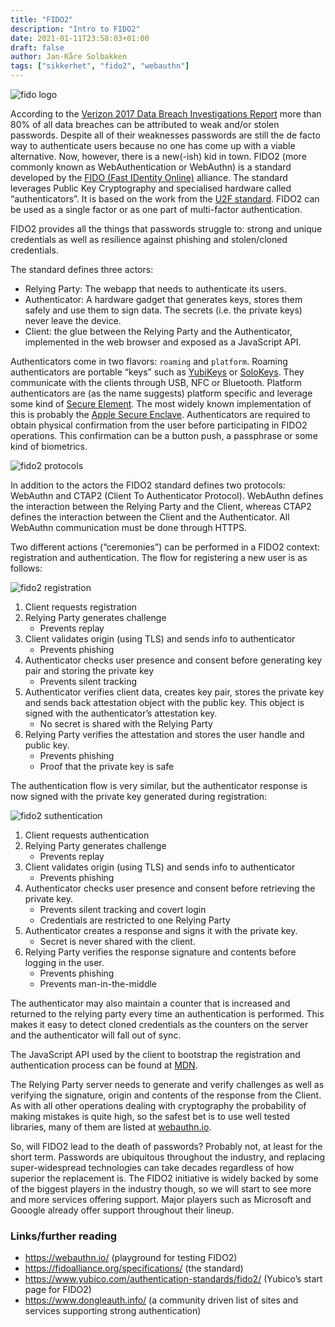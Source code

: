 ```yaml
---
title: "FIDO2"
description: "Intro to FIDO2"
date: 2021-01-11T23:58:03+01:00
draft: false
author: Jan-Kåre Solbakken
tags: ["sikkerhet", "fido2", "webauthn"]
---
```


![fido logo](/images/fido_logo.png) 

According to the [Verizon 2017 Data Breach Investigations Report](https://enterprise.verizon.com/resources/reports/2017_dbir.pdf) more than 80% of all data breaches can be attributed to weak and/or stolen passwords. Despite all of their weaknesses passwords are still the de facto way to authenticate users because no one has come up with a viable alternative. Now, however, there is a new(-ish) kid in town. FIDO2 (more commonly known as WebAuthentication or WebAuthn) is a standard developed by the [FIDO (Fast IDentity Online)](https://fidoalliance.org/) alliance. The standard leverages Public Key Cryptography and specialised hardware called “authenticators”. It is based on the work from the [U2F standard](https://en.wikipedia.org/wiki/Universal_2nd_Factor). FIDO2 can be used as a single factor or as one part of multi-factor authentication.

FIDO2 provides all the things that passwords struggle to: strong and unique credentials as well as resilience against phishing and stolen/cloned credentials.

The standard defines three actors:

- Relying Party: The webapp that needs to authenticate its users.
- Authenticator: A hardware gadget that generates keys, stores them safely and use them to sign data. The secrets (i.e. the private keys) never leave the device.
- Client: the glue between the Relying Party and the Authenticator, implemented in the web browser and exposed as a JavaScript API.

Authenticators come in two flavors: `roaming` and `platform`. Roaming authenticators are portable “keys” such as [YubiKeys](https://www.yubico.com/products) or [SoloKeys](https://solokeys.com). They communicate with the clients through USB, NFC or Bluetooth. Platform authenticators are (as the name suggests) platform specific and leverage some kind of [Secure Element](https://encyclopedia.kaspersky.com/glossary/secure-element/). The most widely known implementation of this is probably the [Apple Secure Enclave](https://support.apple.com/en-gb/guide/security/sec59b0b31ff/web). Authenticators are required to obtain physical confirmation from the user before participating in FIDO2 operations. This confirmation can be a button push, a passphrase or some kind of biometrics.

![fido2 protocols](/images/fido2_protocols.png) 

In addition to the actors the FIDO2 standard defines two protocols: WebAuthn and CTAP2 (Client To Authenticator Protocol). WebAuthn defines the interaction between the Relying Party and the Client, whereas CTAP2 defines the interaction between the Client and the Authenticator. All WebAuthn communication must be done through HTTPS.

Two different actions (“ceremonies”) can be performed in a FIDO2 context: registration and authentication. The flow for registering a new user is as follows:

![fido2 registration](/images/fido2_registration.png) 

1. Client requests registration
2. Relying Party generates challenge
   - Prevents replay
3. Client validates origin (using TLS) and sends info to authenticator
   - Prevents phishing
4. Authenticator checks user presence and consent before generating key pair and storing the private key
   - Prevents silent tracking
5. Authenticator verifies client data, creates key pair, stores the private key and sends back attestation object with the public key. This object is signed with the authenticator’s attestation key.
   - No secret is shared with the Relying Party
6. Relying Party verifies the attestation and stores the user handle and public key.
   - Prevents phishing
   - Proof that the private key is safe

The authentication flow is very similar, but the authenticator response is now signed with the private key generated during registration:

![fido2 suthentication](/images/fido2_authentication.png) 

1. Client requests authentication
2. Relying Party generates challenge
   - Prevents replay
3. Client validates origin (using TLS) and sends info to authenticator
   - Prevents phishing
4. Authenticator checks user presence and consent before retrieving the private key.
   - Prevents silent tracking and covert login
   - Credentials are restricted to one Relying Party
5. Authenticator creates a response and signs it with the private key.
   - Secret is never shared with the client.
6. Relying Party verifies the response signature and contents before logging in the user.
   - Prevents phishing
   - Prevents man-in-the-middle

The authenticator may also maintain a counter that is increased and returned to the relying party every time an authentication is performed. This makes it easy to detect cloned credentials as the counters on the server and the authenticator will fall out of sync. 

The JavaScript API used by the client to bootstrap the registration and authentication process can be found at [MDN](https://developer.mozilla.org/en-US/docs/Web/API/Web_Authentication_API). 

The Relying Party server needs to generate and verify challenges as well as verifying the signature, origin and contents of the response from the Client. As with all other operations dealing with cryptography the probability of making mistakes is quite high, so the safest bet is to use well tested libraries, many of them are listed at [webauthn.io](https://webauthn.io/).

So, will FIDO2 lead to the death of passwords? Probably not, at least for the short term. Passwords are ubiquitous throughout the industry, and replacing super-widespread technologies can take decades regardless of how superior the replacement is. The FIDO2 initiative is widely backed by some of the biggest players in the industry though, so we will start to see more and more services offering support. Major players such as Microsoft and Gooogle already offer support throughout their lineup.

### Links/further reading
- https://webauthn.io/ (playground for testing FIDO2)
- https://fidoalliance.org/specifications/ (the standard)
- https://www.yubico.com/authentication-standards/fido2/ (Yubico’s start page for FIDO2)
- https://www.dongleauth.info/ (a community driven list of sites and services supporting strong authentication)
